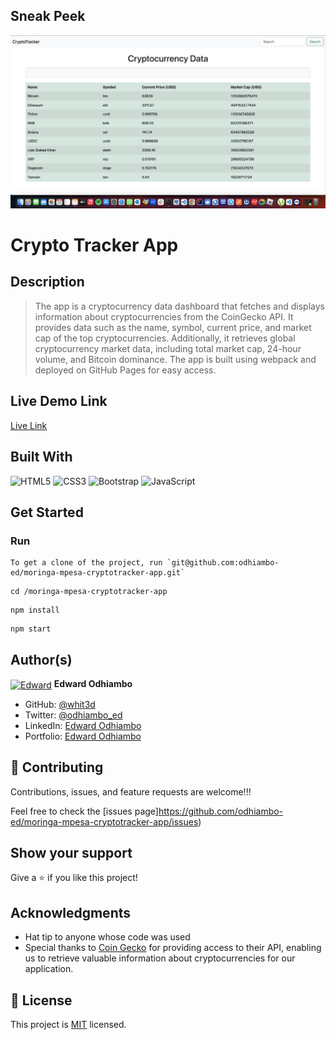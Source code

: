 ## Sneak Peek

![Chat](Screenshot-3.png)

# Crypto Tracker App

## Description

> The app is a cryptocurrency data dashboard that fetches and displays information about cryptocurrencies from the CoinGecko API. It provides data such as the name, symbol, current price, and market cap of the top cryptocurrencies. Additionally, it retrieves global cryptocurrency market data, including total market cap, 24-hour volume, and Bitcoin dominance. The app is built using webpack and deployed on GitHub Pages for easy access.

## Live Demo Link

[Live Link]()

## Built With

![HTML5](https://icongr.am/devicon/html5-original.svg?size=80&color=currentColor)
![CSS3](https://icongr.am/devicon/css3-original.svg?size=80&color=currentColor)
![Bootstrap](https://icongr.am/devicon/bootstrap-plain.svg?size=80&color=6916d0)
![JavaScript](https://icongr.am/devicon/javascript-plain.svg?size=80&color=currentColor)

## Get Started

### Run

```
To get a clone of the project, run `git@github.com:odhiambo-ed/moringa-mpesa-cryptotracker-app.git`
```

```
cd /moringa-mpesa-cryptotracker-app
```

```
npm install
```

```
npm start
```



## Author(s)

  <a href="https://github.com/odhiambo-ed" target="blank"><img align="center"
        src="https://github.com/white3d/GitHub-User-Content/blob/main/Passport_Ed-M.png"
        alt="Edward" height="80" width="80"/></a>   **Edward Odhiambo**

- GitHub: [@whit3d](https://github.com/odhiambo-ed)
- Twitter: [@odhiambo_ed](https://twitter.com/odhiambo_ed)
- LinkedIn: [Edward Odhiambo](https://www.linkedin.com/in/edward-odhiambo/)
- Portfolio: [Edward Odhiambo](https://edwardodhiambo.com/)

## 🤝 Contributing

Contributions, issues, and feature requests are welcome!!!

Feel free to check the [issues page]https://github.com/odhiambo-ed/moringa-mpesa-cryptotracker-app/issues)

## Show your support

Give a ⭐️ if you like this project!

## Acknowledgments

- Hat tip to anyone whose code was used
- Special thanks to [Coin Gecko](https://docs.coingecko.com/reference/introduction) for providing access to their API, enabling us to retrieve valuable information about cryptocurrencies for our application.
## 📝 License

This project is [MIT](https://github.com/white3d/GitHub-User-Content/blob/main/LICENSE) licensed.

